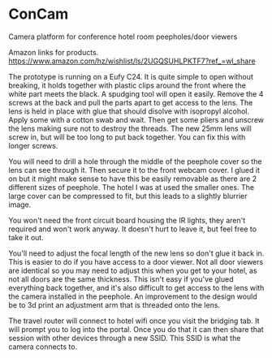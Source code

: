 # ConCam
Camera platform for conference hotel room peepholes/door viewers

Amazon links for products. https://www.amazon.com/hz/wishlist/ls/2UGQSUHLPKTF7?ref_=wl_share

The prototype is running on a Eufy C24.
It is quite simple to open without breaking, it holds together with plastic clips around the front where the white part meets the black. 
A spudging tool will open it easily. 
Remove the 4 screws at the back and pull the parts apart to get access to the lens.
The lens is held in place with glue that should disolve with isopropyl alcohol. 
Apply some with a cotton swab and wait. 
Then get some pliers and unscrew the lens making sure not to destroy the threads.
The new 25mm lens will screw in, but will be too long to put back together.
You can fix this with longer screws.

You will need to drill a hole through the middle of the peephole cover so the lens can see through it. 
Then secure it to the front webcam cover. I glued it on but it might make sense to have this be easily removable as there are 2 different sizes of peephole. 
The hotel I was at used the smaller ones. The large cover can be compressed to fit, but this leads to a slightly blurrier image. 


You won't need the front circuit board housing the IR lights, they aren't required and won't work anyway.
It doesn't hurt to leave it, but feel free to take it out. 

You'll need to adjust the focal length of the new lens so don't glue it back in. 
This is easier to do if you have access to a door viewer. 
Not all door viewers are identical so you may need to adjust this when you get to your hotel, as not all doors are the same thickness. 
This isn't easy if you've glued everything back together, and it's also difficult to get access to the lens with the camera installed in the peephole.
An improvement to the design would be to 3d print an adjustment arm that is threaded onto the lens. 

The travel router will connect to hotel wifi once you visit the bridging tab. It will prompt you to log into the portal. Once you do that it can then share that session with other devices through a new SSID.
This SSID is what the camera connects to.



